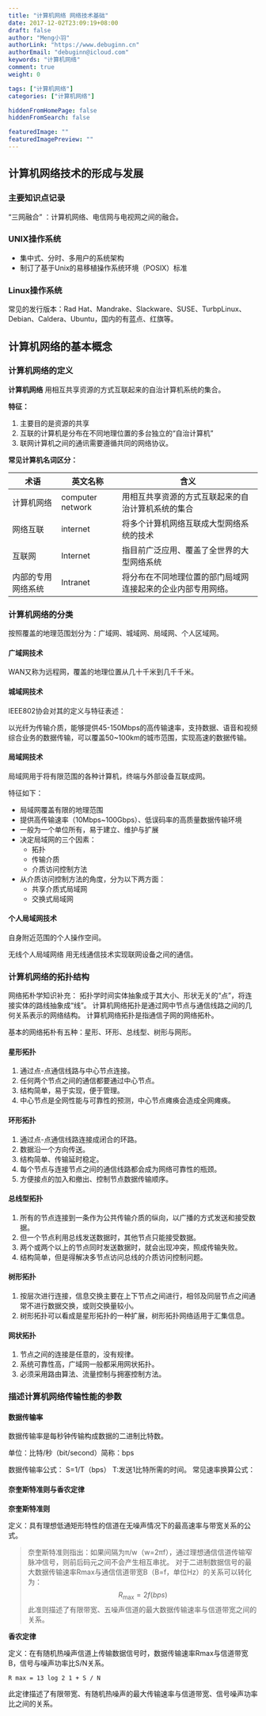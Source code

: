 ```yaml
---
title: "计算机网络 网络技术基础"
date: 2017-12-02T23:09:19+08:00
draft: false
author: "Meng小羽"
authorLink: "https://www.debuginn.cn"
authorEmail: "debuginn@icloud.com"
keywords: "计算机网络"
comment: true
weight: 0

tags: ["计算机网络"]
categories: ["计算机网络"]

hiddenFromHomePage: false
hiddenFromSearch: false

featuredImage: ""
featuredImagePreview: ""
---
```


## 计算机网络技术的形成与发展

### 主要知识点记录

“三网融合” ：计算机网络、电信网与电视网之间的融合。

### UNIX操作系统

- 集中式、分时、多用户的系统架构 
- 制订了基于Unix的易移植操作系统环境（POSIX）标准

### Linux操作系统

常见的发行版本：Rad Hat、Mandrake、Slackware、SUSE、TurbpLinux、Debian、Caldera、Ubuntu，国内的有蓝点、红旗等。

## 计算机网络的基本概念

### 计算机网络的定义

**计算机网络** 用相互共享资源的方式互联起来的自治计算机系统的集合。

**特征：**

1. 主要目的是资源的共享 
2. 互联的计算机是分布在不同地理位置的多台独立的“自治计算机” 
3. 联网计算机之间的通讯需要遵循共同的网络协议。

**常见计算机名词区分：**

| 术语	       | 英文名称	            | 含义                             |
|-----------|------------------|--------------------------------|
| 计算机网络	    | computer network | 	用相互共享资源的方式互联起来的自治计算机系统的集合     |
| 网络互联	     | internet	        | 将多个计算机网络互联成大型网络系统的技术           |
| 互联网       | 	Internet	       | 指目前广泛应用、覆盖了全世界的大型网络系统          |
| 内部的专用网络系统 | 	Intranet	       | 将分布在不同地理位置的部门局域网连接起来的企业内部专用网络。 |

### 计算机网络的分类

按照覆盖的地理范围划分为：广域网、城域网、局域网、个人区域网。

#### 广域网技术

WAN又称为远程网，覆盖的地理位置从几十千米到几千千米。

#### 城域网技术

IEEE802协会对其的定义与特征表述：

以光纤为传输介质，能够提供45-150Mbps的高传输速率，支持数据、语音和视频综合业务的数据传输，可以覆盖50~100km的城市范围，实现高速的数据传输。

#### 局域网技术

局域网用于将有限范围的各种计算机，终端与外部设备互联成网。

特征如下：

- 局域网覆盖有限的地理范围 
- 提供高传输速率（10Mbps~100Gbps）、低误码率的高质量数据传输环境 
- 一般为一个单位所有，易于建立、维护与扩展 
- 决定局域网的三个因素： 
  - 拓扑 
  - 传输介质 
  - 介质访问控制方法 
- 从介质访问控制方法的角度，分为以下两方面： 
  - 共享介质式局域网 
  - 交换式局域网

#### 个人局域网技术

自身附近范围的个人操作空间。

无线个人局域网络 用无线通信技术实现联网设备之间的通信。

### 计算机网络的拓扑结构

网络拓朴学知识补充： 拓扑学时间实体抽象成于其大小、形状无关的“点”，将连接实体的路线抽象成“线”。 计算机网络拓扑是通过网中节点与通信线路之间的几何关系表示的网络结构。 计算机网络拓扑是指通信子网的网络拓朴。

基本的网络拓朴有五种：星形、环形、总线型、树形与网形。

#### 星形拓扑

1. 通过点-点通信线路与中心节点连接。 
2. 任何两个节点之间的通信都要通过中心节点。 
3. 结构简单，易于实现，便于管理。 
4. 中心节点是全网性能与可靠性的预测，中心节点瘫痪会造成全网瘫痪。

#### 环形拓扑

1. 通过点-点通信线路连接成闭合的环路。 
2. 数据沿一个方向传送。 
3. 结构简单、传输延时稳定。 
4. 每个节点与连接节点之间的通信线路都会成为网络可靠性的瓶颈。 
5. 方便接点的加入和撤出、控制节点数据传输顺序。

#### 总线型拓扑

1. 所有的节点连接到一条作为公共传输介质的纵向，以广播的方式发送和接受数据。 
2. 但一个节点利用总线发送数据时，其他节点只能接受数据。 
3. 两个或两个以上的节点同时发送数据时，就会出现冲突，照成传输失败。 
4. 结构简单，但是得解决多节点访问总线的介质访问控制问题。

#### 树形拓扑

1. 按层次进行连接，信息交换主要在上下节点之间进行，相邻及同层节点之间通常不进行数据交换，或则交换量较小。 
2. 树形拓扑可以看成是星形拓扑的一种扩展，树形拓扑网络适用于汇集信息。

#### 网状拓扑

1. 节点之间的连接是任意的，没有规律。 
2. 系统可靠性高，广域网一般都采用网状拓扑。 
3. 必须采用路由算法、流量控制与拥塞控制方法。

### 描述计算机网络传输性能的参数

#### 数据传输率

数据传输率是每秒钟传输构成数据的二进制比特数。

单位：比特/秒（bit/second）简称：bps

数据传输率公式：
S=1/T（bps）
T:发送1比特所需的时间。
常见速率换算公式：

#### 奈奎斯特准则与香农定律

**奈奎斯特准则**

定义：具有理想低通矩形特性的信道在无噪声情况下的最高速率与带宽关系的公式。

> 奈奎斯特准则指出：如果间隔为π/w（w=2πf），通过理想通信信道传输窄脉冲信号，则前后码元之间不会产生相互串扰。
对于二进制数据信号的最大数据传输速率Rmax与通信信道带宽B（B=f，单位Hz）的关系可以转化为：
$$
R_{\max }=2f\left( bps\right)
$$
此准则描述了有限带宽、五噪声信道的最大数据传输速率与信道带宽之间的关系。

**香农定律**

定义：在有随机热噪声信道上传输数据信号时，数据传输速率Rmax与信道带宽B，信号与噪声功率比S/N关系。

`R max = 13 log 2 1 + S / N`

此定律描述了有限带宽、有随机热噪声的最大传输速率与信道带宽、信号噪声功率比之间的关系。